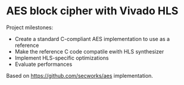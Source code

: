 # AES block cipher with Vivado HLS
Project milestones:
- Create a standard C-compliant AES implementation to use as a reference
- Make the reference C code compatile ewith HLS synthesizer
- Implement HLS-specific optimizations
- Evaluate performances

Based on https://github.com/secworks/aes implementation.
